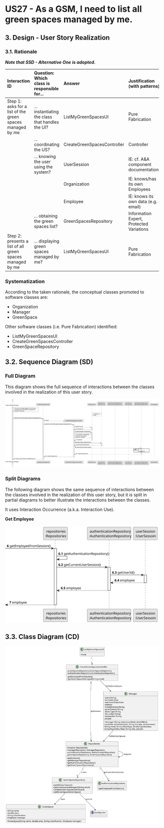 # US27 - As a GSM, I need to list all green spaces managed by me.

## 3. Design - User Story Realization 

### 3.1. Rationale

_**Note that SSD - Alternative One is adopted.**_

| Interaction ID                                            | Question: Which class is responsible for...      | Answer                      | Justification (with patterns)            |
|:----------------------------------------------------------|:-------------------------------------------------|:----------------------------|:-----------------------------------------|
| Step 1: asks for a list of the green spaces managed by me | ... instantiating the class that handles the UI? | ListMyGreenSpacesUI         | Pure Fabrication                         |
|                                                           | ... coordinating the US?                         | CreateGreenSpacesController | Controller                               |
|                                                           | ... knowing the user using the system?           | UserSession                 | IE: cf. A&A component documentation.     |
|                                                           |                                                  | Organization                | IE: knows/has its own Employees          |
|                                                           |                                                  | Employee                    | IE: knows its own data (e.g. email)      |
|                                                           | ... obtaining the green spaces list?             | GreenSpacesRepository       | Information Expert, Protected Variations |
| Step 2: presents a list of all green spaces managed by me | ... displaying green spaces managed by me?       | ListMyGreenSpacesUI         | Pure Fabrication                         |

### Systematization ##

According to the taken rationale, the conceptual classes promoted to software classes are: 

* Organization
* Manager
* GreenSpace

Other software classes (i.e. Pure Fabrication) identified: 

* ListMyGreenSpacesUI  
* CreateGreenSpacesController
* GreenSpaceRepository


## 3.2. Sequence Diagram (SD)


### Full Diagram

This diagram shows the full sequence of interactions between the classes involved in the realization of this user story.

![Sequence Diagram - Full](svg/us27-sequence-diagram-full.svg)

### Split Diagrams

The following diagram shows the same sequence of interactions between the classes involved in the realization of this user story, but it is split in partial diagrams to better illustrate the interactions between the classes.

It uses Interaction Occurrence (a.k.a. Interaction Use).

**Get Employee**

![Sequence Diagram - Partial - Get Employee](svg/us27-sequence-diagram-partial-get-employee.svg)

## 3.3. Class Diagram (CD)

![Class Diagram](svg/us27-class-diagram.svg)
